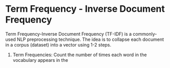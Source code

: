 # Term Frequency - Inverse Document Frequency

Term Frequency-Inverse Document Frequency (TF-IDF) is a commonly-used
NLP preprocessing technique. The idea is to collapse each document
in a corpus (dataset) into a vector using 1-2 steps.

1. Term Frequencies: Count the number of times each word in the vocabulary
appears in the 